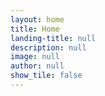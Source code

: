 ```yaml
---
layout: home
title: Home
landing-title: null
description: null
image: null
author: null
show_tile: false
---
```


